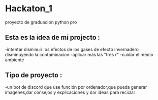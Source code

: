 # Hackaton_1
proyecto de graduación python pro

## Esta es la idea de mi projecto :
-intentar disminuir los efectos de los gases de efecto invernadero disminuyendo la contaminacion
-aplicar más las "tres r"
-cuidar el medio ambiente

## Tipo de proyecto :
-un bot de discord que use función por ordenador,que pueda generar imagenes,dar consejos y explicaciones y dar ideas para reciclar
